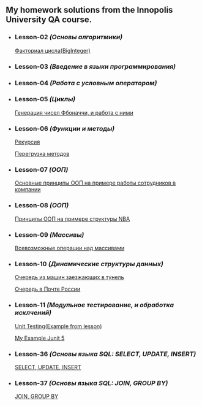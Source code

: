 ## My homework solutions from the Innopolis University QA course.

* ### Lesson-02 _(Основы алгоритмики)_
    [Факториал цисла(BigInteger)](https://github.com/eTonguzov/QA_UI-course/blob/main/Lesson-02/src/num_factorial/NumFactorial.java)
* ### Lesson-03 _(Введение в языки программирования)_
* ### Lesson-04 _(Работа с условным оператором)_
* ### Lesson-05 _(Циклы)_
    [Генерация чисел Фбоначчи, и работа с ними](https://github.com/eTonguzov/QA_UI-course/blob/main/Lesson-05/src/fibonacci_numbers/Fibonacci.java)
* ### Lesson-06 _(Функции и методы)_
    [Рекурсия](https://github.com/eTonguzov/QA_UI-course/blob/main/Lesson-06/src/factorial_recurs/Factorial_recurs.java)
  
    [Перегрузка методов](https://github.com/eTonguzov/QA_UI-course/tree/main/Lesson-06/src/method_overload)
* ### Lesson-07 _(ООП)_
    [Основные принципы ООП на примере работы сотрудников в компании](https://github.com/eTonguzov/QA_UI-course/tree/main/Lesson-07/src/lecture_07_OOP)
* ### Lesson-08 _(ООП)_
    [Принципы ООП на примере структуры NBA](https://github.com/eTonguzov/QA_UI-course/blob/main/Lesson-08/src/basketball_game/Main.java)
* ### Lesson-09 _(Массивы)_
    [Всевозможные операции над массивами](https://github.com/eTonguzov/QA_UI-course/tree/main/Lesson-09/src)
* ### Lesson-10 _(Динамические структуры данных)_
    [Очередь из машин заезжающих в тунель](https://github.com/eTonguzov/QA_UI-course/tree/main/Lesson-10/src/example_from_the_lesson)

    [Очередь в Почте России](https://github.com/eTonguzov/QA_UI-course/tree/main/Lesson-10/src/rus_post_quene)
* ### Lesson-11 _(Модульное тестирование, и обработка исклчений)_
    [Unit Testing(Example from lesson)](https://github.com/eTonguzov/QA_UI-course/tree/main/Lesson-11/src/jUnit_examples)

    [My Example Junit 5](https://github.com/eTonguzov/QA_UI-course/tree/main/Lesson-11/src/my_Junit_test)
* ### Lesson-36 _(Основы языка SQL: SELECT, UPDATE, INSERT)_
  [SELECT, UPDATE, INSERT](https://github.com/eTonguzov/QA_UI-course/blob/main/Lesson-36/SQL.sql)

* ### Lesson-37 _(Основы языка SQL: JOIN, GROUP BY)_

  [JOIN, GROUP BY](https://github.com/eTonguzov/QA_UI-course/blob/main/Lesson-37/SQL2.sql)


